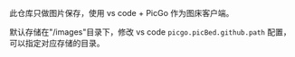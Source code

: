 此仓库只做图片保存，使用 vs code + PicGo 作为图床客户端。

默认存储在"/images"目录下，修改 vs code `picgo.picBed.github.path` 配置，可以指定对应存储的目录。
